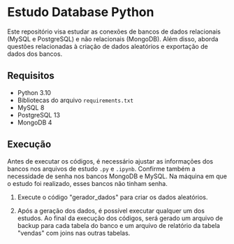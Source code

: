 # Estudo Database Python

Este repositório visa estudar as conexões de bancos de dados relacionais (MySQL e PostgreSQL) e não relacionais (MongoDB). Além disso, aborda questões relacionadas à criação de dados aleatórios e exportação de dados dos bancos.

## Requisitos

- Python 3.10
- Bibliotecas do arquivo `requirements.txt`
- MySQL 8
- PostgreSQL 13
- MongoDB 4

## Execução

Antes de executar os códigos, é necessário ajustar as informações dos bancos nos arquivos de estudo `.py` e `.ipynb`. Confirme também a necessidade de senha nos bancos MongoDB e MySQL. Na máquina em que o estudo foi realizado, esses bancos não tinham senha.

1. Execute o código "gerador_dados" para criar os dados aleatórios.

2. Após a geração dos dados, é possível executar qualquer um dos estudos. Ao final da execução dos códigos, será gerado um arquivo de backup para cada tabela do banco e um arquivo de relatório da tabela "vendas" com joins nas outras tabelas.




